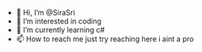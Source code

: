 - 👋 Hi, I’m @SiraSri
- 👀 I’m interested in coding
- 🌱 I’m currently learning c#
- 📫 How to reach me just try reaching here i aint a pro

<!---
SiraSri/SiraSri is a ✨ special ✨ repository because its `README.md` (this file) appears on your GitHub profile.
You can click the Preview link to take a look at your changes.
--->
